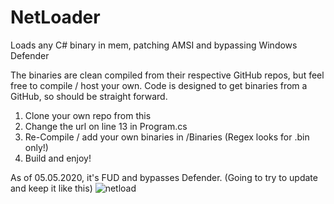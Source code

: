 # NetLoader
Loads any C# binary in mem, patching AMSI and bypassing Windows Defender

The binaries are clean compiled from their respective GitHub repos, but feel free to compile / host your own.
Code is designed to get binaries from a GitHub, so should be straight forward.

1. Clone your own repo from this
2. Change the url on line 13 in Program.cs
3. Re-Compile / add your own binaries in /Binaries (Regex looks for .bin only!)
3. Build and enjoy!

As of 05.05.2020, it's FUD and bypasses Defender. 
(Going to try to update and keep it like this) 
![netload](https://github.com/Flangvik/NetLoader/raw/master/screenshot.JPG)
